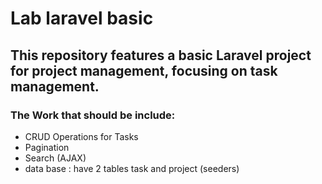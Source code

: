 # Lab laravel basic

## This repository features a basic Laravel project for project management, focusing on task management.


### The Work that should be include:

* CRUD Operations for Tasks
* Pagination
* Search (AJAX)
* data base : have 2 tables task and project (seeders)